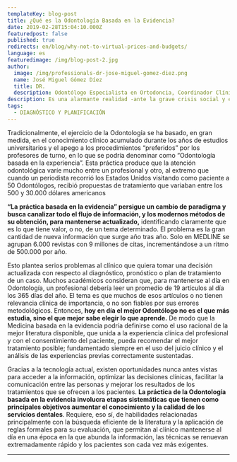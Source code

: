 ```yaml
---
templateKey: blog-post
title: ¿Qué es la Odontología Basada en la Evidencia?
date: 2019-02-28T15:04:10.000Z
featuredpost: false
published: true
redirects: en/blog/why-not-to-virtual-prices-and-budgets/
language: es
featuredimage: /img/blog-post-2.jpg
author: 
  image: /img/professionals-dr-jose-miguel-gomez-diez.png
  name: José Miguel Gómez Díez
  title: DR.
  description: Odontólogo Especialista en Ortodoncia, Coordinador Clínico de DENTAL VIP, Especialidades Odontológicas s.c. y verdadero apasionado del análisis, discusión, comunicación y difusión de la información científica.
description: Es una alarmante realidad -ante la grave crisis social y económica que vivimos- el hecho de que cada vez más personas llamen o escriban correos a las clínicas dentales, como si de tiendas por departamento se tratase, con la única intención de indagar sobre los precios “aproximados” de los tratamientos odontológicos más frecuentes y
tags:
  - DIAGNÓSTICO Y PLANIFICACIÓN
---
```


Tradicionalmente, el ejercicio de la Odontología se ha basado, en gran medida, en el conocimiento clínico acumulado durante los años de estudios universitarios y el apego a los procedimientos “preferidos” por los profesores de turno, en lo que se podría denominar como “Odontología basada en la experiencia”. Esta práctica produce que la atención odontológica varíe mucho entre un profesional y otro, al extremo que cuando un periodista recorrió los Estados Unidos visitando como paciente a 50 Odontólogos, recibió propuestas de tratamiento que variaban entre los 500 y 30.000 dólares americanos

**“La práctica basada en la evidencia” persigue un cambio de paradigma y busca canalizar todo el flujo de información, y los modernos métodos de su obtención, para mantenerse actualizado,** identificando claramente que es lo que tiene valor, o no, de un tema determinado. El problema es la gran cantidad de nueva información que surge año tras año. Solo en MEDLINE se agrupan 6.000 revistas con 9 millones de citas, incrementándose a un ritmo de 500.000 por año.

Esto plantea serios problemas al clínico que quiera tomar una decisión actualizada con respecto al diagnóstico, pronóstico o plan de tratamiento de un caso. Muchos académicos consideran que, para mantenerse al día en Odontología, un profesional debería leer un promedio de 19 artículos al día los 365 días del año. El tema es que muchos de esos artículos o no tienen relevancia clínica de importancia, o no son fiables por sus errores metodológicos. Entonces, **hoy en día el mejor Odontólogo no es el que más estudia, sino el que mejor sabe elegir lo que aprende.** De modo que la Medicina basada en la evidencia podría definirse como el uso racional de la mejor literatura disponible, que unida a la experiencia clínica del profesional y con el consentimiento del paciente, pueda recomendar el mejor tratamiento posible; fundamentado siempre en el uso del juicio clínico y el análisis de las experiencias previas correctamente sustentadas.

Gracias a la tecnología actual, existen oportunidades nunca antes vistas para acceder a la información, optimizar las decisiones clínicas, facilitar la comunicación entre las personas y mejorar los resultados de los tratamientos que se ofrecen a los pacientes. **La práctica de la Odontología basada en la evidencia involucra etapas sistemáticas que tienen como principales objetivos aumentar el conocimiento y la calidad de los servicios dentales**. Requiere, eso sí, de habilidades relacionadas principalmente con la búsqueda eficiente de la literatura y la aplicación de reglas formales para su evaluación, que permitan al clínico mantenerse al día en una época en la que abunda la información, las técnicas se renuevan extremadamente rápido y los pacientes son cada vez más exigentes.

* * *